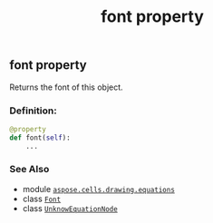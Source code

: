 ﻿---
title: font property
second_title: Aspose.Cells for Python via .NET API References
description: 
type: docs
weight: 160
url: /aspose.cells.drawing.equations/unknowequationnode/font/
is_root: false
---

## font property


Returns the font of this object.
### Definition:
```python
@property
def font(self):
    ...
```

### See Also
* module [`aspose.cells.drawing.equations`](../../)
* class [`Font`](/cells/python-net/aspose.cells/font)
* class [`UnknowEquationNode`](/cells/python-net/aspose.cells.drawing.equations/unknowequationnode)
